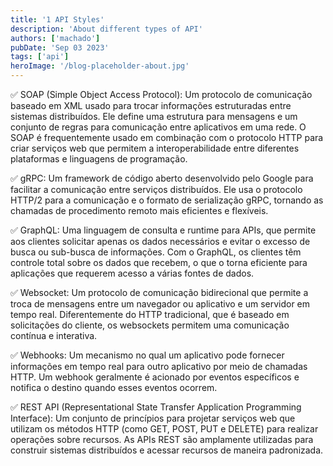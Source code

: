 ```yaml
---
title: '1 API Styles'
description: 'About different types of API'
authors: ['machado']
pubDate: 'Sep 03 2023'
tags: ['api']
heroImage: '/blog-placeholder-about.jpg'
---
```


✅ SOAP (Simple Object Access Protocol): Um protocolo de comunicação baseado em XML usado para trocar informações estruturadas entre sistemas distribuídos. Ele define uma estrutura para mensagens e um conjunto de regras para comunicação entre aplicativos em uma rede. O SOAP é frequentemente usado em combinação com o protocolo HTTP para criar serviços web que permitem a interoperabilidade entre diferentes plataformas e linguagens de programação.

✅ gRPC: Um framework de código aberto desenvolvido pelo Google para facilitar a comunicação entre serviços distribuídos. Ele usa o protocolo HTTP/2 para a comunicação e o formato de serialização gRPC, tornando as chamadas de procedimento remoto mais eficientes e flexíveis.

✅ GraphQL: Uma linguagem de consulta e runtime para APIs, que permite aos clientes solicitar apenas os dados necessários e evitar o excesso de busca ou sub-busca de informações. Com o GraphQL, os clientes têm controle total sobre os dados que recebem, o que o torna eficiente para aplicações que requerem acesso a várias fontes de dados.

✅ Websocket: Um protocolo de comunicação bidirecional que permite a troca de mensagens entre um navegador ou aplicativo e um servidor em tempo real. Diferentemente do HTTP tradicional, que é baseado em solicitações do cliente, os websockets permitem uma comunicação contínua e interativa.

✅ Webhooks: Um mecanismo no qual um aplicativo pode fornecer informações em tempo real para outro aplicativo por meio de chamadas HTTP. Um webhook geralmente é acionado por eventos específicos e notifica o destino quando esses eventos ocorrem.

✅ REST API (Representational State Transfer Application Programming Interface): Um conjunto de princípios para projetar serviços web que utilizam os métodos HTTP (como GET, POST, PUT e DELETE) para realizar operações sobre recursos. As APIs REST são amplamente utilizadas para construir sistemas distribuídos e acessar recursos de maneira padronizada.
